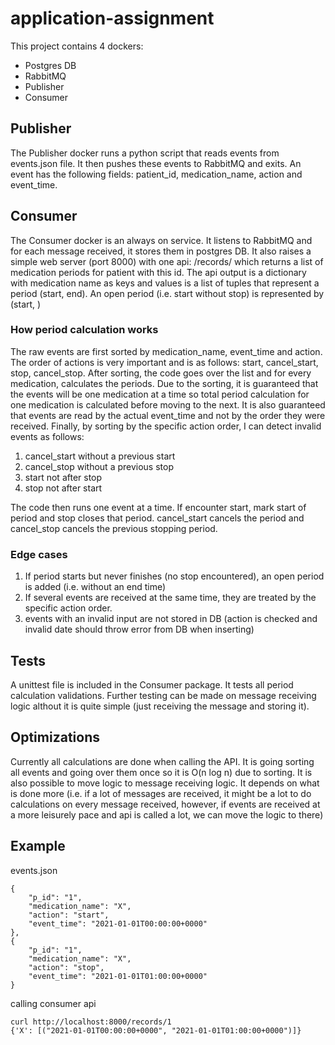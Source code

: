 # application-assignment

This project contains 4 dockers:
- Postgres DB
- RabbitMQ
- Publisher
- Consumer

## Publisher
The Publisher docker runs a python script that reads events from events.json file.
It then pushes these events to RabbitMQ and exits.
An event has the following fields: patient_id, medication_name, action and event_time.

## Consumer
The Consumer docker is an always on service. It listens to RabbitMQ and for each message received, it stores them in postgres DB.
It also raises a simple web server (port 8000) with one api: /records/<id> which returns a list of medication periods for patient with this id.
The api output is a dictionary with medication name as keys and values is a list of tuples that represent a period (start, end).
An open period (i.e. start without stop) is represented by (start, )

### How period calculation works
The raw events are first sorted by medication_name, event_time and action.
The order of actions is very important and is as follows: start, cancel_start, stop, cancel_stop.
After sorting, the code goes over the list and for every medication, calculates the periods.
Due to the sorting, it is guaranteed that the events will be one medication at a time so total period calculation for one medication is calculated before moving to the next.
It is also guaranteed that events are read by the actual event_time and not by the order they were received.
Finally, by sorting by the specific action order, I can detect invalid events as follows:
1. cancel_start without a previous start
2. cancel_stop without a previous stop
3. start not after stop
4. stop not after start

The code then runs one event at a time.
If encounter start, mark start of period and stop closes that period. 
cancel_start cancels the period and cancel_stop cancels the previous stopping period.


### Edge cases
1. If period starts but never finishes (no stop encountered), an open period is added (i.e. without an end time)
2. If several events are received at the same time, they are treated by the specific action order.
3. events with an invalid input are not stored in DB (action is checked and invalid date should throw error from DB when inserting)

## Tests
A unittest file is included in the Consumer package.
It tests all period calculation validations.
Further testing can be made on message receiving logic althout it is quite simple (just receiving the message and storing it).

## Optimizations
Currently all calculations are done when calling the API.
It is going sorting all events and going over them once so it is O(n log n) due to sorting.
It is also possible to move logic to message receiving logic. It depends on what is done more (i.e. if a lot of messages are received, it might be a lot to do calculations on every message received, however, if events are received at a more leisurely pace and api is called a lot, we can move the logic to there)

## Example
events.json
```
{
    "p_id": "1",
    "medication_name": "X",
    "action": "start",
    "event_time": "2021-01-01T00:00:00+0000"
},
{
    "p_id": "1",
    "medication_name": "X",
    "action": "stop",
    "event_time": "2021-01-01T01:00:00+0000"
}
```

calling consumer api
```
curl http://localhost:8000/records/1
{'X': [("2021-01-01T00:00:00+0000", "2021-01-01T01:00:00+0000")]}
```